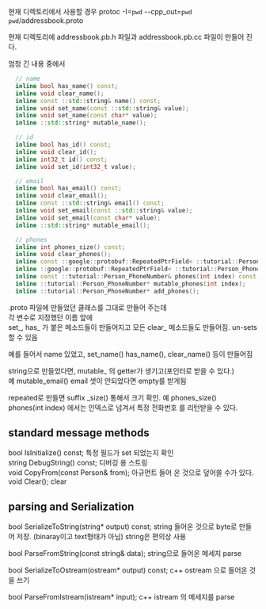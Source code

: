  
현재 디렉토리에서 사용할 경우
protoc -I=`pwd` --cpp_out=`pwd` `pwd`/addressbook.proto

현재 디렉토리에 addressbook.pb.h 파일과 addressbook.pb.cc 파일이 만들어 진다.

엄청 긴 내용 중에서 
```cpp
  // name
  inline bool has_name() const;
  inline void clear_name();
  inline const ::std::string& name() const;
  inline void set_name(const ::std::string& value);
  inline void set_name(const char* value);
  inline ::std::string* mutable_name();

  // id
  inline bool has_id() const;
  inline void clear_id();
  inline int32_t id() const;
  inline void set_id(int32_t value);

  // email
  inline bool has_email() const;
  inline void clear_email();
  inline const ::std::string& email() const;
  inline void set_email(const ::std::string& value);
  inline void set_email(const char* value);
  inline ::std::string* mutable_email();

  // phones
  inline int phones_size() const;
  inline void clear_phones();
  inline const ::google::protobuf::RepeatedPtrField< ::tutorial::Person_PhoneNumber >& phones() const;
  inline ::google::protobuf::RepeatedPtrField< ::tutorial::Person_PhoneNumber >* mutable_phones();
  inline const ::tutorial::Person_PhoneNumber& phones(int index) const;
  inline ::tutorial::Person_PhoneNumber* mutable_phones(int index);
  inline ::tutorial::Person_PhoneNumber* add_phones();
```

.proto 파일에 만들었던 클래스를 그대로 만들어 주는데   
각 변수로 지정했던 이름 앞에   
set_, has_ 가 붙은 메소드들이 만들어지고 모든 clear_ 메소드들도 만들어짐. un-sets 할 수 있음  

예를 들어서  name 있었고, set_name() has_name(), clear_name() 등이 만들어짐


string으로 만들었다면, mutable_ 의 getter가 생기고(포인터로 받을 수 있다.)  
예 mutable_email()  email 셋이 안되었다면 empty를 받게됨


repeated로 만들면 suffix _size() 통해서 크기 확인.  예 phones_size()  
phones(int index) 에서는 인덱스로 넘겨서 특정 전화번호 를 리턴받을 수 있다.


## standard message methods

bool IsInitialize() const;  특정 필드가 set 되었는지 확인   
string DebugString() const;  디버깅 용 스트링   
void CopyFrom(const Person& from);  아규먼트 들어 온 것으로 덮어쓸 수가 있다.   
void Clear(); clear   

## parsing and Serialization
bool SerializeToString(string* output) const;   string 들어온 것으로 byte로 만들어 저장. (binaray이고 text형태가 아님)  string은 편의상 사용   

bool ParseFromString(const string& data);   string으로 들어온 메세지 parse

bool SerializeToOstream(ostream* output) const;   c++ ostream 으로 들어온 것을 쓰기

bool ParseFromIstream(istream* input);     c++ istream 의 메세지를 parse

